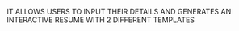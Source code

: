 IT ALLOWS USERS TO INPUT THEIR DETAILS AND GENERATES AN INTERACTIVE RESUME WITH 2 DIFFERENT TEMPLATES 

